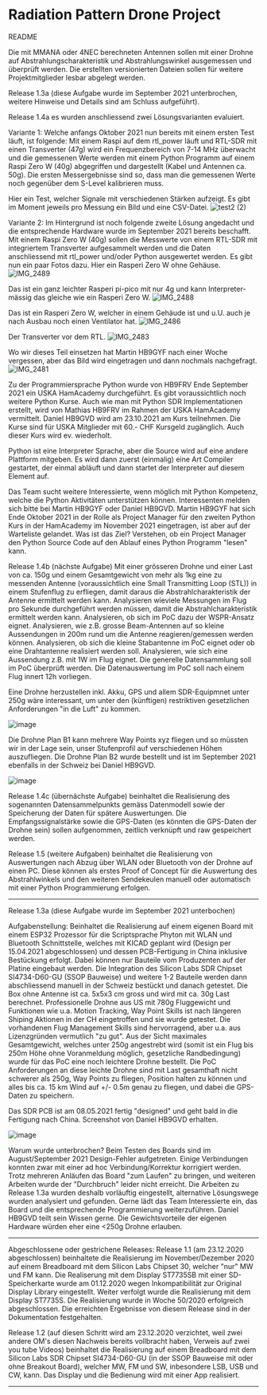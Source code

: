 # Radiation Pattern Drone Project 
README

Die mit MMANA oder 4NEC berechneten Antennen sollen mit einer Drohne auf Abstrahlungscharakteristik und Abstrahlungswinkel ausgemessen und überprüft werden. Die erstellten versionierten Dateien sollen für weitere Projektmitglieder lesbar abgelegt werden.

Release 1.3a (diese Aufgabe wurde im September 2021 unterbrochen, weitere Hinweise und Details sind am Schluss aufgeführt).

Release 1.4a es wurden anschliessend zwei Lösungsvarianten evaluiert. 

Variante 1: Welche anfangs Oktober 2021 nun bereits mit einem ersten Test läuft, ist folgende: Mit einem Raspi auf dem rtl_power läuft und RTL-SDR mit einen Transverter
(47g) wird ein Frequenzbereich von 7-14 MHz überwacht und die gemessenen Werte werden mit einem Python Programm auf einem Raspi Zero W (40g) abgegriffen und dargestellt (Kabel und Antennen ca. 50g). Die ersten Messergebnisse sind so, dass man die gemessenen Werte noch gegenüber dem S-Level kalibrieren muss.

Hier ein Test, welcher Signale mit verschiedenen Stärken aufzeigt. Es gibt im Moment jeweils pro Messung ein Bild und eine CSV-Datei. ![test2 (2)](https://user-images.githubusercontent.com/75325994/138609689-4b1487d7-03be-4b3a-8b3c-0ba8b6e033e1.jpg)

Variante 2: Im Hintergrund ist noch folgende zweite Lösung angedacht und die entsprechende Hardware wurde im September 2021 bereits beschafft.
Mit einem Raspi Zero W (40g) sollen die Messwerte von einem RTL-SDR mit integriertem Transverter aufgesammelt werden und die Daten anschliessend mit rtl_power und/oder Python ausgewertet werden.
Es gibt nun ein paar Fotos dazu. Hier ein Rasperi Zero W ohne Gehäuse. 
![IMG_2489](https://user-images.githubusercontent.com/75325994/138608807-b7c73539-5f7c-415f-b8b7-e62ec20a3a13.JPG)

Das ist ein ganz leichter Rasperi pi-pico mit nur 4g und kann Interpreter-mässig das gleiche wie ein Rasperi Zero W. 
![IMG_2488](https://user-images.githubusercontent.com/75325994/138608837-9320754c-431b-47e7-acee-5e92714bac29.JPG)

Das ist ein Rasperi Zero W, welcher in einem Gehäude ist und u.U. auch je nach Ausbau noch einen Ventilator hat. ![IMG_2486](https://user-images.githubusercontent.com/75325994/138609320-abbbe53e-8d66-4c8a-87a9-6229dc443f5f.JPG)

Der Transverter vor dem RTL. ![IMG_2483](https://user-images.githubusercontent.com/75325994/138609292-2ed04b7c-ba7c-469d-91d8-8a4dcbec9fe4.JPG)

Wo wir dieses Teil einsetzen hat Martin HB9GYF nach einer Woche vergessen, aber das Bild wird eingetragen und dann nochmals nachgefragt. ![IMG_2481](https://user-images.githubusercontent.com/75325994/138609236-c0fbcf52-03bb-46bf-9851-cc18ac5ef653.JPG)

Zu der Programmiersprache Python wurde von HB9FRV Ende September 2021 ein USKA HamAcademy durchgeführt. Es gibt voraussichtlich noch weitere Python Kurse. Auch wie man mit Python SDR Implementationen erstellt, wird von Mathias HB9FRV im Rahmen der USKA HamAcademy vermittelt. Daniel HB9GVD wird am 23.10.2021 am Kurs teilnehmen. Die Kurse sind für USKA Mitglieder mit 60.- CHF Kursgeld zugänglich. Auch dieser Kurs wird ev. wiederholt.

Python ist eine Interpreter Sprache, aber die Source wird auf eine andere Plattform mitgeben. Es wird dann zuerst (einmalig) eine Art Compiler gestartet, der einmal abläuft und dann startet der Interpreter auf diesem Element auf. 

Das Team sucht weitere Interessierte, wenn möglich mit Python Kompetenz, welche die Python Aktivitäten unterstützen können. Interessenten melden sich bitte bei Martin HB9GYF oder Daniel HB9GVD. Martin HB9GYF hat sich Ende Oktober 2021 in der Rolle als Project Manager für den zweiten Python Kurs in der HamAcademy im November 2021 eingetragen, ist aber auf der Warteliste gelandet. Was ist das Ziel? Verstehen, ob ein Project Manager den Python Source Code auf den Ablauf eines Python Programm "lesen" kann. 

Release 1.4b (nächste Aufgabe)
Mit einer grösseren Drohne und einer Last von ca. 150g und einem Gesamtgewicht von mehr als 1kg eine zu messenden Antenne (voraussichtlich eine Small Transmitting Loop (STL)) in einem Stufenflug zu erfliegen, damit daraus die Abstrahlcharakteristik der Antenne ermittelt werden kann. Analysieren wieviele Messungen im Flug pro Sekunde durchgeführt werden müssen, damit die Abstrahlcharakteristik ermittelt werden kann. Analysieren, ob sich im PoC dazu der WSPR-Ansatz eignet. Analysieren, wie z.B. grosse Beam-Antennen auf so kleine Aussendungen in 200m rund um die Antenne reagieren/gemessen werden können. Analysieren, ob sich die kleine Stabantenne im PoC eignet oder ob eine Drahtantenne realisiert werden soll. Analysieren, wie sich eine Aussendung z.B. mit 1W im Flug eignet. Die generelle Datensammlung soll im PoC überprüft werden. Die Datenauswertung im PoC soll nach einem Flug innert 12h vorliegen.

Eine Drohne herzustellen inkl. Akku, GPS und allem SDR-Equipmnet unter 250g wäre interessant, um unter den (künftigen) restriktiven gesetzlichen Anforderungen "in die Luft" zu kommen.

![image](https://user-images.githubusercontent.com/75325994/117536469-76388600-affb-11eb-8f5e-1f46c41599b1.png)

Die Drohne Plan B1 kann mehrere Way Points xyz fliegen und so müssten wir in der Lage sein, unser Stufenprofil auf verschiedenen Höhen auszufliegen. Die Drohne Plan B2 wurde bestellt und ist im September 2021 ebenfalls in der Schweiz bei Daniel HB9GVD. 

![image](https://user-images.githubusercontent.com/75325994/117536531-cc0d2e00-affb-11eb-9d3a-64735a4267c8.png)

Release 1.4c (übernächste Aufgabe)
beinhaltet die Realisierung des sogenannten Datensammelpunkts gemäss Datenmodell sowie der Speicherung der Daten für spätere Auswertungen. Die Empfangssignalstärke sowie die GPS-Daten (es könnten die GPS-Daten der Drohne sein) sollen aufgenommen, zeitlich verknüpft und raw gespeichert werden. 

Release 1.5 (weitere Aufgaben) 
beinhaltet die Realisierung von Auswertungen nach Abzug über WLAN oder Bluetooth von der Drohne auf einen PC. Diese können als erstes Proof of Concept für die Auswertung des Abstrahlwinkels und den weiteren Sendekeulen manuell oder automatisch mit einer Python Programmierung erfolgen. 


---------------------------------------------------------------------------------------------------------------------------------------------------------------------------------
Release 1.3a (diese Aufgabe wurde im September 2021 unterbochen)


Aufgabenstellung: Beinhaltet die Realisierung auf einem eigenen Board mit einem ESP32 Prozessor für die Scriptsprache Phyton mit WLAN und Bluetooth Schnittstelle, welches mit KICAD geplant wird (Design per 15.04.2021 abgeschlossen) und dessen PCB-Fertigung in China inklusive Bestückung erfolgt. Dabei können nur Bauteile vom Produzenten auf der Platine eingebaut werden. Die Integration des Silicon Labs SDR Chipset SI4734-D60-GU (SSOP Bauweise) und weitere 1-2 Bauteile werden dann abschliessend manuell in der Schweiz bestückt und danach getestet. Die Box ohne Antenne ist ca. 5x5x3 cm gross und wird mit ca. 30g Last berechnet. Professionelle Drohne aus US mit 780g Fluggewicht und Funktionen wie u.a. Motion Tracking, Way Point Skills ist nach längeren Shiping Aktionen in der CH eingetroffen und sie wurde getestet. Die vorhandenen Flug Management Skills sind hervorragend, aber u.a. aus Lizenzgründen vermutlich "zu gut". Aus der Sicht maximales Gesamtgewicht, welches unter 250g angestrebt wird (somit ist ein Flug bis 250m Höhe ohne Voranmeldung möglich, gesetzliche Randbedingung) wurde für das PoC eine noch leichtere Drohne bestellt. Die PoC Anforderungen an diese leichte Drohne sind mit Last gesamthaft nicht schwerer als 250g, Way Points zu fliegen, Position halten zu können und alles bis ca. 15 km Wind auf +/- 0.5m genau zu fliegen, und dabei die GPS-Daten zu speichern.  

Das SDR PCB ist am 08.05.2021 fertig "designed" und geht bald in die Fertigung nach China. Screenshot von Daniel HB9GVD erhalten. 

![image](https://user-images.githubusercontent.com/75325994/117536307-9287f300-affa-11eb-81f5-2ee2100f6795.png)

Warum wurde unterbrochen? Beim Testen des Boards sind im August/September 2021 Design-Fehler aufgetreten. Einige Verbindungen konnten zwar mit einer ad hoc Verbindung/Korrektur korrigiert werden. Trotz mehreren Anläufen das Board "zum Laufen" zu bringen, und weiteren Arbeiten wurde der "Durchbruch" leider nicht erreicht. Die Arbeiten zu Release 1.3a wurden deshalb vorläuftig eingestellt, alternative Lösungswege wurden analysiert und gefunden. Gerne lädt das Team Interessierte ein, das Board und die entsprechende Programmierung weiterzuführen. Daniel HB9GVD teilt sein Wissen gerne. Die Gewichtsvorteile der eigenen Hardware würden eher eine <250g Drohne erlauben.

--------------------------------------------------------------------------------------------------------------------------------------------------------------------------------
Abgeschlossene oder gestrichene Releases:
Release 1.1 (am 23.12.2020 abgeschlossen)
beinhaltete die Realisierung im November/Dezember 2020 auf einem Breadboard mit dem Silicon Labs Chipset 30, welcher "nur" MW und FM kann. Die Realiserung mit dem Display ST7735SB mit einer SD-Speicherkarte wurde am 01.12.2020 wegen Inkompatibilität zur Original Display Library eingestellt. Weiter verfolgt wurde die Realisierung mit dem Display ST7735S. Die Realisierung wurde in Woche 50/2020 erfolgreich abgeschlossen. Die erreichten Ergebnisse von diesem Release sind in der Dokumentation festgehalten. 

Release 1.2 (auf diesen Schritt wird am 23.12.2020 verzichtet, weil zwei andere OM's diesen Nachweis bereits vollbracht haben, Verweis auf zwei you tube Videos)
beinhaltet die Realisierung auf einem Breadboard mit dem Silicon Labs SDR Chipset SI4734-D60-GU (in der SSOP Bauweise mit oder ohne Breakout Board), welcher MW, FM und SW, inbesondere LSB, USB und CW, kann. Das Display und die Bedienung wird mit einer App realisiert. 

--------------------------------------------------------------------------------------------------------------------------------------------------------------------------------


